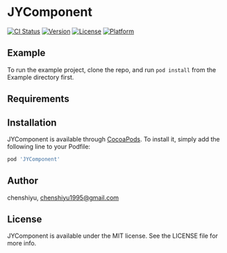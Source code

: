 # JYComponent

[![CI Status](https://img.shields.io/travis/chenshiyu_1995/JYComponent.svg?style=flat)](https://travis-ci.org/chenshiyu_1995/JYComponent)
[![Version](https://img.shields.io/cocoapods/v/JYComponent.svg?style=flat)](https://cocoapods.org/pods/JYComponent)
[![License](https://img.shields.io/cocoapods/l/JYComponent.svg?style=flat)](https://cocoapods.org/pods/JYComponent)
[![Platform](https://img.shields.io/cocoapods/p/JYComponent.svg?style=flat)](https://cocoapods.org/pods/JYComponent)

## Example

To run the example project, clone the repo, and run `pod install` from the Example directory first.

## Requirements

## Installation

JYComponent is available through [CocoaPods](https://cocoapods.org). To install
it, simply add the following line to your Podfile:

```ruby
pod 'JYComponent'
```

## Author

chenshiyu, chenshiyu1995@gmail.com

## License

JYComponent is available under the MIT license. See the LICENSE file for more info.
